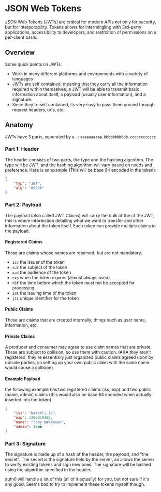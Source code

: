 # JSON Web Tokens
JSON Web Tokens (JWTs) are critical for modern APIs not only for security, but for interporability. Tokens allows for intermingling with 3rd-party applications, accessibility to developers, and restrcition of permissions on a per-client basis.

## Overview
Some quick points on JWTs:
* Work in many different platforms and environments with a variety of languages
* JWTs are self contained, meaning that they carry all the information required within themselves; a JWT will be able to transmit basic information about itself, a payload (usually user information), and a signature.
* Since they're self contained, its very easy to pass them around through request headers, urls, etc.

## Anatomy
JWTs have 3 parts, separated by a `.`:
`aaaaaaaaaa.bbbbbbbbbbb.cccccccccccc`

### Part 1: Header
The header consists of two parts, the type and the hashing algorithm. The type will be JWT, and the hashing algorithm will vary based on needs and preference. Here is an example (This will be base 64 encoded in the token):

``` json
{
	"typ": "JWT",
	"alg": "HS256"
}
```

### Part 2: Payload
The payload (also called JWT Claims) will carry the bulk of the of the JWT; this is where information detailing what we want to transfer and other information about the token itself. Each token can provide multiple claims in the payload.

#### Registered Claims
These are claims whose names are reserved, but are not mandatory.
* `iss` the issuer of the token
* `sub` the subject of the token
* `aud` the audience of the token
* `exp` when the token expires (almost always used)
* `nbf` the time before which the token must not be accepted for processing
* `iat` the issuing time of the token
* `jti` unique identifier for the token

#### Public Claims
These are claims that are created internally, things such as user name, information, etc.

#### Private Claims
A producer and consumer may agree to use claim names that are private. These are subject to collision, so use them with caution. (AKA they aren't registered; they're essentially just organized public claims agreed upon by outside parties, so setting up your own public claim with the same name would cause a collision)

#### Example Payload
the following example has two registered claims (iss, exp) and two public (name, admin) claims (this would also be base 64 encoded when actually inserted into the token)
```json
{
	"iss": "hatchli.io",
	"exp": 1300819380,
	"name": "Trey Hakanson",
	"admin": true
}
```

### Part 3: Signature
The signature is made up of a hash of the header, the payload, and "the secret". The secret is the signature held by the server, an allows the server to verify existing tokens and sign new ones. The signature will be hashed using the algoirthm specified in the header.

[auth0](https://auth0.com/) will handle a lot of this (all of it actually) for you, but not sure if it's any good. Seems bad to try to implement these tokens myself though.